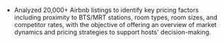 - Analyzed 20,000+ Airbnb listings to identify key pricing factors including proximity to BTS/MRT stations, room types, room sizes, and competitor rates, with the objective of offering an overview of market dynamics and pricing strategies to support hosts' decision-making.
